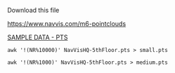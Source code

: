 Download this file

https://www.navvis.com/m6-pointclouds

[SAMPLE DATA - PTS](https://cdn2.hubspot.net/hubfs/3339696/Download/NavVisHQ-5thFloor_pts.7z)


```
awk '!(NR%10000)' NavVisHQ-5thFloor.pts > small.pts
```
```
awk '!(NR%1000)' NavVisHQ-5thFloor.pts > medium.pts
```
